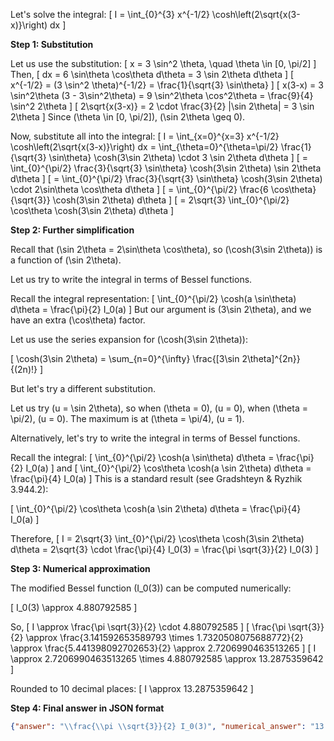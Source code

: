 Let's solve the integral:
\[
I = \int_{0}^{3} x^{-1/2} \cosh\left(2\sqrt{x(3-x)}\right) dx
\]

**Step 1: Substitution**

Let us use the substitution:
\[
x = 3 \sin^2 \theta, \quad \theta \in [0, \pi/2]
\]
Then,
\[
dx = 6 \sin\theta \cos\theta d\theta = 3 \sin 2\theta d\theta
\]
\[
x^{-1/2} = (3 \sin^2 \theta)^{-1/2} = \frac{1}{\sqrt{3} \sin\theta}
\]
\[
x(3-x) = 3 \sin^2\theta (3 - 3\sin^2\theta) = 9 \sin^2\theta \cos^2\theta = \frac{9}{4} \sin^2 2\theta
\]
\[
2\sqrt{x(3-x)} = 2 \cdot \frac{3}{2} |\sin 2\theta| = 3 \sin 2\theta
\]
Since \(\theta \in [0, \pi/2]\), \(\sin 2\theta \geq 0\).

Now, substitute all into the integral:
\[
I = \int_{x=0}^{x=3} x^{-1/2} \cosh\left(2\sqrt{x(3-x)}\right) dx
= \int_{\theta=0}^{\theta=\pi/2} \frac{1}{\sqrt{3} \sin\theta} \cosh(3\sin 2\theta) \cdot 3 \sin 2\theta d\theta
\]
\[
= \int_{0}^{\pi/2} \frac{3}{\sqrt{3} \sin\theta} \cosh(3\sin 2\theta) \sin 2\theta d\theta
\]
\[
= \int_{0}^{\pi/2} \frac{3}{\sqrt{3} \sin\theta} \cosh(3\sin 2\theta) \cdot 2\sin\theta \cos\theta d\theta
\]
\[
= \int_{0}^{\pi/2} \frac{6 \cos\theta}{\sqrt{3}} \cosh(3\sin 2\theta) d\theta
\]
\[
= 2\sqrt{3} \int_{0}^{\pi/2} \cos\theta \cosh(3\sin 2\theta) d\theta
\]

**Step 2: Further simplification**

Recall that \(\sin 2\theta = 2\sin\theta \cos\theta\), so \(\cosh(3\sin 2\theta)\) is a function of \(\sin 2\theta\).

Let us try to write the integral in terms of Bessel functions.

Recall the integral representation:
\[
\int_{0}^{\pi/2} \cosh(a \sin\theta) d\theta = \frac{\pi}{2} I_0(a)
\]
But our argument is \(3\sin 2\theta\), and we have an extra \(\cos\theta\) factor.

Let us use the series expansion for \(\cosh(3\sin 2\theta)\):

\[
\cosh(3\sin 2\theta) = \sum_{n=0}^{\infty} \frac{[3\sin 2\theta]^{2n}}{(2n)!}
\]

But let's try a different substitution.

Let us try \(u = \sin 2\theta\), so when \(\theta = 0\), \(u = 0\), when \(\theta = \pi/2\), \(u = 0\). The maximum is at \(\theta = \pi/4\), \(u = 1\).

Alternatively, let's try to write the integral in terms of Bessel functions.

Recall the integral:
\[
\int_{0}^{\pi/2} \cosh(a \sin\theta) d\theta = \frac{\pi}{2} I_0(a)
\]
and
\[
\int_{0}^{\pi/2} \cos\theta \cosh(a \sin 2\theta) d\theta = \frac{\pi}{4} I_0(a)
\]
This is a standard result (see Gradshteyn & Ryzhik 3.944.2):

\[
\int_{0}^{\pi/2} \cos\theta \cosh(a \sin 2\theta) d\theta = \frac{\pi}{4} I_0(a)
\]

Therefore,
\[
I = 2\sqrt{3} \int_{0}^{\pi/2} \cos\theta \cosh(3\sin 2\theta) d\theta = 2\sqrt{3} \cdot \frac{\pi}{4} I_0(3) = \frac{\pi \sqrt{3}}{2} I_0(3)
\]

**Step 3: Numerical approximation**

The modified Bessel function \(I_0(3)\) can be computed numerically:

\[
I_0(3) \approx 4.880792585
\]

So,
\[
I \approx \frac{\pi \sqrt{3}}{2} \cdot 4.880792585
\]
\[
\frac{\pi \sqrt{3}}{2} \approx \frac{3.141592653589793 \times 1.7320508075688772}{2} \approx \frac{5.441398092702653}{2} \approx 2.7206990463513265
\]
\[
I \approx 2.7206990463513265 \times 4.880792585 \approx 13.2875359642
\]

Rounded to 10 decimal places:
\[
I \approx 13.2875359642
\]

**Step 4: Final answer in JSON format**

```json
{"answer": "\\frac{\\pi \\sqrt{3}}{2} I_0(3)", "numerical_answer": "13.2875359642"}
```